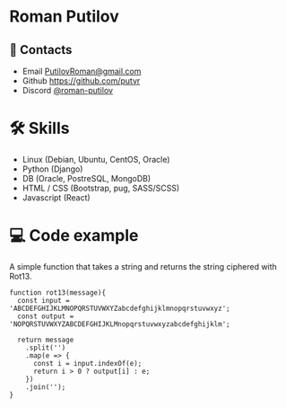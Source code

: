 # Roman Putilov
## 📲 Contacts
  - Email <PutilovRoman@gmail.com>  
  - Github <https://github.com/putvr>  
  - Discord [@roman-putilov](https://discordapp.com/users/920288291964743710/)

# 🛠 Skills    
  - Linux (Debian, Ubuntu, CentOS, Oracle)
  - Python (Django)
  - DB (Oracle, PostreSQL, MongoDB)
  - HTML / CSS (Bootstrap, pug, SASS/SCSS)
  - Javascript (React)
# 💻 Code example
A simple function that takes a string and returns the string ciphered with Rot13.
```
function rot13(message){
  const input = 'ABCDEFGHIJKLMNOPQRSTUVWXYZabcdefghijklmnopqrstuvwxyz';
  const output = 'NOPQRSTUVWXYZABCDEFGHIJKLMnopqrstuvwxyzabcdefghijklm';

  return message
    .split('')
    .map(e => {
      const i = input.indexOf(e);
      return i > 0 ? output[i] : e; 
    })
    .join('');  
}
```

